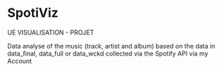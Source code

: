 # SpotiViz
UE VISUALISATION - PROJET

Data analyse of the music (track, artist and album) based on the data in data_final, data_full or data_wckd collected via the Spotify API via my Account
